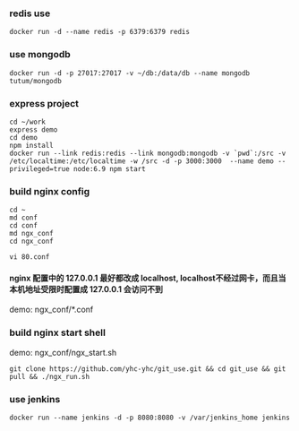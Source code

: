 
### redis use
	docker run -d --name redis -p 6379:6379 redis

### use mongodb
	docker run -d -p 27017:27017 -v ~/db:/data/db --name mongodb tutum/mongodb

### express project

	cd ~/work
	express demo
	cd demo
	npm install
	docker run --link redis:redis --link mongodb:mongodb -v `pwd`:/src -v /etc/localtime:/etc/localtime -w /src -d -p 3000:3000  --name demo --privileged=true node:6.9 npm start



### build nginx config
	cd ~
	md conf
	cd conf
	md ngx_conf
	cd ngx_conf

	vi 80.conf
#### nginx 配置中的 127.0.0.1 最好都改成 localhost, localhost不经过网卡，而且当本机地址受限时配置成 127.0.0.1 会访问不到

demo: ngx_conf/*.conf


### build nginx start shell

demo: ngx_conf/ngx_start.sh

	git clone https://github.com/yhc-yhc/git_use.git && cd git_use && git pull && ./ngx_run.sh


### use jenkins 
	docker run --name jenkins -d -p 8080:8080 -v /var/jenkins_home jenkins
	